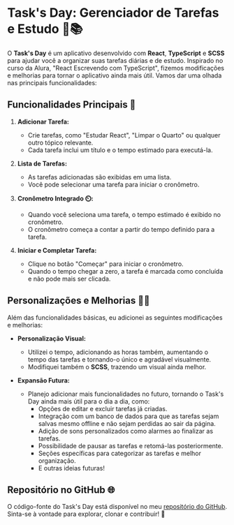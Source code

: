 # Task's Day: Gerenciador de Tarefas e Estudo 📅📚

O **Task's Day** é um aplicativo desenvolvido com **React**, **TypeScript** e **SCSS** para ajudar você a organizar suas tarefas diárias e de estudo. Inspirado no curso da Alura, "React Escrevendo com TypeScript", fizemos modificações e melhorias para tornar o aplicativo ainda mais útil. Vamos dar uma olhada nas principais funcionalidades:

## Funcionalidades Principais 🚀

1. **Adicionar Tarefa:**
   - Crie tarefas, como "Estudar React", "Limpar o Quarto" ou qualquer outro tópico relevante.
   - Cada tarefa inclui um título e o tempo estimado para executá-la.

2. **Lista de Tarefas:**
   - As tarefas adicionadas são exibidas em uma lista.
   - Você pode selecionar uma tarefa para iniciar o cronômetro.

3. **Cronômetro Integrado ⏲️:**
   - Quando você seleciona uma tarefa, o tempo estimado é exibido no cronômetro.
   - O cronômetro começa a contar a partir do tempo definido para a tarefa.

4. **Iniciar e Completar Tarefa:**
   - Clique no botão "Começar" para iniciar o cronômetro.
   - Quando o tempo chegar a zero, a tarefa é marcada como concluída e não pode mais ser clicada.

## Personalizações e Melhorias 🎨✨

Além das funcionalidades básicas, eu adicionei as seguintes modificações e melhorias:

- **Personalização Visual:**
  - Utilizei o tempo, adicionando as horas também, aumentando o tempo das tarefas e tornando-o único e agradável visualmente.
  - Modifiquei também o **SCSS**, trazendo um visual ainda melhor.

- **Expansão Futura:**
  - Planejo adicionar mais funcionalidades no futuro, tornando o Task's Day ainda mais útil para o dia a dia, como:
    - Opções de editar e excluir tarefas já criadas.
    - Integração com um banco de dados para que as tarefas sejam salvas mesmo offline e não sejam perdidas ao sair da página.
    - Adição de sons personalizados como alarmes ao finalizar as tarefas.
    - Possibilidade de pausar as tarefas e retomá-las posteriormente.
    - Seções específicas para categorizar as tarefas e melhor organização.
    - E outras ideias futuras!

## Repositório no GitHub 🌐

O código-fonte do Task's Day está disponível no meu [repositório do GitHub](https://github.com/WendelRodriguesz/Tasks_Day). Sinta-se à vontade para explorar, clonar e contribuir! 🤝
